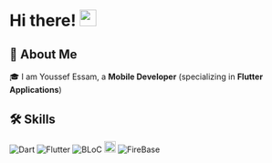
# Hi there! <img src="https://media.giphy.com/media/hvRJCLFzcasrR4ia7z/giphy.gif" width="29px" height="29px">

  

## 🚀 About Me

  
🎓 I am Youssef Essam, a **Mobile Developer** (specializing in **Flutter Applications**)

## 🛠️ Skills

 ![Dart](https://img.shields.io/badge/Dart-Programming_language-blue?logo=dart) ![Flutter](https://img.shields.io/badge/Flutter-FrameWork-blue?logo=flutter&logoColor=white)
![BLoC](https://img.shields.io/badge/BLoC-State_Management-blue) <img  src='https://th.bing.com/th/id/R.de1a35485bc18c163da8e88c44259cf6?rik=zzY0jrdkV7HpXA&pid=ImgRaw&r=0'  width="20"  height="20">
![FireBase](https://img.shields.io/badge/FireBase-BackEnd-red?logo=firebase&logoColor=red) 


